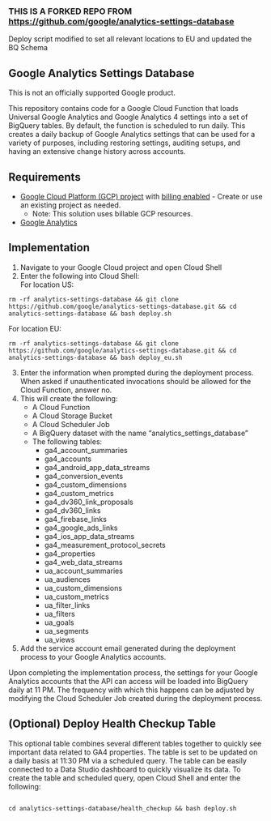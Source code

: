 ### THIS IS A FORKED REPO FROM https://github.com/google/analytics-settings-database
Deploy script modified to set all relevant locations to EU and updated the BQ Schema


## Google Analytics Settings Database

This is not an officially supported Google product.

This repository contains code for a Google Cloud Function that loads Universal Google Analytics and Google Analytics 4 settings into a set of BigQuery tables. By default, the function is scheduled to run daily. This creates a daily backup of Google Analytics settings that can be used for a variety of purposes, including restoring settings, auditing setups, and having an extensive change history across accounts.


## Requirements



*   [Google Cloud Platform (GCP) project](https://cloud.google.com/resource-manager/docs/creating-managing-projects) with [billing enabled](https://cloud.google.com/billing/docs/how-to/modify-project#enable-billing) - Create or use an existing project as needed.
    *   Note: This solution uses billable GCP resources.
*   [Google Analytics](https://analytics.google.com/analytics/web/)


## Implementation



1. Navigate to your Google Cloud project and open Cloud Shell
2. Enter the following into Cloud Shell: \
For location US:
```
rm -rf analytics-settings-database && git clone https://github.com/google/analytics-settings-database.git && cd analytics-settings-database && bash deploy.sh
```
For location EU:
```
rm -rf analytics-settings-database && git clone https://github.com/google/analytics-settings-database.git && cd analytics-settings-database && bash deploy_eu.sh
```
3. Enter the information when prompted during the deployment process. When asked if unauthenticated invocations should be allowed for the Cloud Function, answer no.
4. This will create the following:
    *   A Cloud Function
    *   A Cloud Storage Bucket
    *   A Cloud Scheduler Job
    *   A BigQuery dataset with the name “analytics\_settings\_database”
    *   The following tables:
        *   ga4\_account\_summaries
        *   ga4\_accounts
        *   ga4\_android\_app\_data\_streams
        *   ga4\_conversion\_events
        *   ga4\_custom\_dimensions
        *   ga4\_custom\_metrics
        *   ga4\_dv360\_link\_proposals
        *   ga4\_dv360\_links
        *   ga4\_firebase\_links
        *   ga4\_google\_ads\_links
        *   ga4\_ios\_app\_data\_streams
        *   ga4\_measurement\_protocol\_secrets
        *   ga4\_properties
        *   ga4\_web\_data\_streams
        *   ua\_account\_summaries
        *   ua\_audiences
        *   ua\_custom\_dimensions
        *   ua\_custom\_metrics
        *   ua\_filter\_links
        *   ua\_filters
        *   ua\_goals
        *   ua\_segments
        *   ua\_views
5. Add the service account email generated during the deployment process to your Google Analytics accounts.

Upon completing the implementation process, the settings for your Google Analytics accounts that the API can access will be loaded into BigQuery daily at 11 PM. The frequency with which this happens can be adjusted by modifying the Cloud Scheduler Job created during the deployment process.


## (Optional) Deploy Health Checkup Table

This optional table combines several different tables together to quickly see important data related to GA4 properties. The table is set to be updated on a daily basis at 11:30 PM via a scheduled query. The table can be easily connected to a Data Studio dashboard to quickly visualize its data. To create the table and scheduled query, open Cloud Shell and enter the following:

```

cd analytics-settings-database/health_checkup && bash deploy.sh

```
